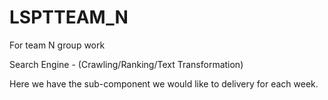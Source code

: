 # LSPTTEAM_N
For team N group work

Search Engine - (Crawling/Ranking/Text Transformation)

Here we have the sub-component we would like to delivery for each week.
